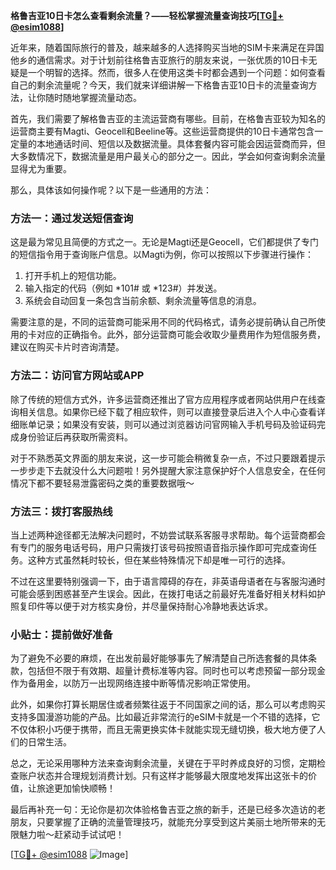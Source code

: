 **格鲁吉亚10日卡怎么查看剩余流量？——轻松掌握流量查询技巧[[TG💪+ @esim1088](https://t.me/s/esim1088)]**

近年来，随着国际旅行的普及，越来越多的人选择购买当地的SIM卡来满足在异国他乡的通信需求。对于计划前往格鲁吉亚旅行的朋友来说，一张优质的10日卡无疑是一个明智的选择。然而，很多人在使用这类卡时都会遇到一个问题：如何查看自己的剩余流量呢？今天，我们就来详细讲解一下格鲁吉亚10日卡的流量查询方法，让你随时随地掌握流量动态。

首先，我们需要了解格鲁吉亚的主流运营商有哪些。目前，在格鲁吉亚较为知名的运营商主要有Magti、Geocell和Beeline等。这些运营商提供的10日卡通常包含一定量的本地通话时间、短信以及数据流量。具体套餐内容可能会因运营商而异，但大多数情况下，数据流量是用户最关心的部分之一。因此，学会如何查询剩余流量显得尤为重要。

那么，具体该如何操作呢？以下是一些通用的方法：

### 方法一：通过发送短信查询

这是最为常见且简便的方式之一。无论是Magti还是Geocell，它们都提供了专门的短信指令用于查询账户信息。以Magti为例，你可以按照以下步骤进行操作：

1. 打开手机上的短信功能。
2. 输入指定的代码（例如 *101# 或 *123#）并发送。
3. 系统会自动回复一条包含当前余额、剩余流量等信息的消息。

需要注意的是，不同的运营商可能采用不同的代码格式，请务必提前确认自己所使用的卡对应的正确指令。此外，部分运营商可能会收取少量费用作为短信服务费，建议在购买卡片时咨询清楚。

### 方法二：访问官方网站或APP

除了传统的短信方式外，许多运营商还推出了官方应用程序或者网站供用户在线查询相关信息。如果你已经下载了相应软件，则可以直接登录后进入个人中心查看详细账单记录；如果没有安装，则可以通过浏览器访问官网输入手机号码及验证码完成身份验证后再获取所需资料。

对于不熟悉英文界面的朋友来说，这一步可能会稍微复杂一点，不过只要跟着提示一步步走下去就没什么大问题啦！另外提醒大家注意保护好个人信息安全，在任何情况下都不要轻易泄露密码之类的重要数据哦～

### 方法三：拨打客服热线

当上述两种途径都无法解决问题时，不妨尝试联系客服寻求帮助。每个运营商都会有专门的服务电话号码，用户只需拨打该号码按照语音指示操作即可完成查询任务。这种方式虽然耗时较长，但在某些特殊情况下却是唯一可行的选择。

不过在这里要特别强调一下，由于语言障碍的存在，非英语母语者在与客服沟通时可能会感到困惑甚至产生误会。因此，在拨打电话之前最好先准备好相关材料如护照复印件等以便于对方核实身份，并尽量保持耐心冷静地表达诉求。

### 小贴士：提前做好准备

为了避免不必要的麻烦，在出发前最好能够事先了解清楚自己所选套餐的具体条款，包括但不限于有效期、超量计费标准等内容。同时也可以考虑预留一部分现金作为备用金，以防万一出现网络连接中断等情况影响正常使用。

此外，如果你打算长期居住或者频繁往返于不同国家之间的话，那么可以考虑购买支持多国漫游功能的产品。比如最近非常流行的eSIM卡就是一个不错的选择，它不仅体积小巧便于携带，而且无需更换实体卡就能实现无缝切换，极大地方便了人们的日常生活。

总之，无论采用哪种方法来查询剩余流量，关键在于平时养成良好的习惯，定期检查账户状态并合理规划消费计划。只有这样才能够最大限度地发挥出这张卡的价值，让旅途更加愉快顺畅！

最后再补充一句：无论你是初次体验格鲁吉亚之旅的新手，还是已经多次造访的老朋友，只要掌握了正确的流量管理技巧，就能充分享受到这片美丽土地所带来的无限魅力啦～赶紧动手试试吧！

[[TG💪+ @esim1088](https://t.me/s/esim1088) ![Image](https://i.postimg.cc/4NQfJmqS/Snipaste-2025-05-13-00-14-12.png)]